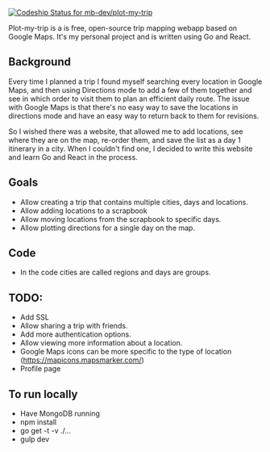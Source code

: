 [![Codeship Status for mb-dev/plot-my-trip](https://codeship.com/projects/78878510-30d1-0133-8583-026237e4ffbb/status?branch=master)](https://codeship.com/projects/99649)

Plot-my-trip is a is free, open-source trip mapping webapp based on Google Maps. 
It's my personal project and is written using Go and React.

## Background
Every time I planned a trip I found myself searching every location in Google Maps, 
and then using Directions mode to add a few of them together and see in which order to visit them to plan an efficient daily route. 
The issue with Google Maps is that there's no easy way to save the locations in directions mode and have an easy way to return back to them for revisions.

So I wished there was a website, that allowed me to add locations, see where they are on the map, re-order them, and save the list as a day 1 itinerary in a city.
When I couldn't find one, I decided to write this website and learn Go and React in the process.

## Goals
- Allow creating a trip that contains multiple cities, days and locations.
- Allow adding locations to a scrapbook
- Allow moving locations from the scrapbook to specific days.
- Allow plotting directions for a single day on the map.

## Code
- In the code cities are called regions and days are groups.

## TODO:
- Add SSL
- Allow sharing a trip with friends.
- Add more authentication options.
- Allow viewing more information about a location.
- Google Maps icons can be more specific to the type of location (https://mapicons.mapsmarker.com/)
- Profile page

## To run locally
- Have MongoDB running
- npm install
- go get -t -v ./...
- gulp dev
